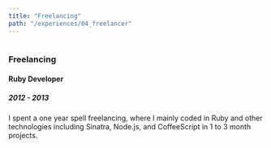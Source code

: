 ```yaml
---
title: "Freelancing"
path: "/experiences/04_freelancer"
---
```


<!-- Empty PNG -->
<img src="data:image/png;base64,iVBORw0KGgoAAAANSUhEUgAAAAEAAAABCAYAAAAfFcSJAAAAC0lEQVQIW2NgAAIAAAUAAR4f7BQAAAAASUVORK5CYII=">

### Freelancing
#### Ruby Developer
##### 2012 - 2013
I spent a one year spell freelancing, where I mainly coded in Ruby and other technologies including Sinatra, Node.js, and CoffeeScript in 1 to 3 month projects.
